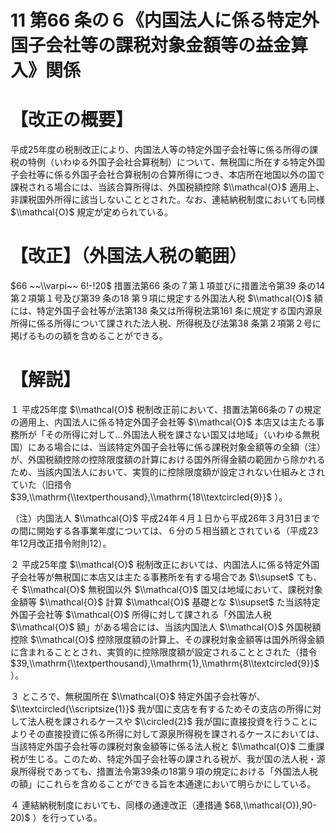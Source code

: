 # 11 第66 条の６《内国法人に係る特定外国子会社等の課税対象金額等の益金算入》関係

# 【改正の概要】

平成25年度の税制改正により、内国法人等の特定外国子会社等に係る所得の課税の特例（いわゆる外国子会社合算税制）について、無税国に所在する特定外国子会社等に係る外国子会社合算税制の合算所得につき、本店所在地国以外の国で課税される場合には、当該合算所得は、外国税額控除 $\\mathcal{O}$ 適用上、非課税国外所得に該当しないこととされた。なお、連結納税制度においても同様 $\\mathcal{O}$ 規定が定められている。

# 【改正】（外国法人税の範囲）

$66 ~~\\varpi~~ 6!-!20$ 措置法第66 条の７第１項並びに措置法令第39 条の14 第２項第１号及び第39 条の18 第９項に規定する外国法人税 $\\mathcal{O}$ 額には、特定外国子会社等が法第138 条又は所得税法第161 条に規定する国内源泉所得に係る所得について課された法人税、所得税及び法第38 条第２項第２号に掲げるものの額を含めることができる。

# 【解説】

１ 平成25年度 $\\mathcal{O}$ 税制改正前において、措置法第66条の７の規定の適用上、内国法人に係る特定外国子会社等 $\\mathcal{O}$ 本店又は主たる事務所が「その所得に対して…外国法人税を課さない国又は地域」（いわゆる無税国）にある場合には、当該特定外国子会社等に係る課税対象金額等の全額（注）が、外国税額控除の控除限度額の計算における国外所得金額の範囲から除かれるため、当該内国法人において、実質的に控除限度額が設定されない仕組みとされていた（旧措令 $39,\\mathrm{\\textperthousand},\\mathrm{18\\textcircled{9}}$ ）。

（注）内国法人 $\\mathcal{O}$ 平成24年４月１日から平成26年３月31日までの間に開始する各事業年度については、６分の５相当額とされている（平成23年12月改正措令附則12）。

２ 平成25年度 $\\mathcal{O}$ 税制改正においては、内国法人に係る特定外国子会社等が無税国に本店又は主たる事務所を有する場合であ $\\supset$ ても、そ $\\mathcal{O}$ 無税国以外 $\\mathcal{O}$ 国又は地域において、課税対象金額等 $\\mathcal{O}$ 計算 $\\mathcal{O}$ 基礎とな $\\supset$ た当該特定外国子会社等 $\\mathcal{O}$ 所得に対して課される「外国法人税 $\\mathcal{O}$ 額」がある場合には、当該内国法人 $\\mathcal{O}$ 外国税額控除 $\\mathcal{O}$ 控除限度額の計算上、その課税対象金額等は国外所得金額に含まれることとされ、実質的に控除限度額が設定されることとされた（措令 $39,\\mathrm{\\textperthousand},\\mathrm{1},\\mathrm{8\\textcircled{9}}$ ）。

３ ところで、無税国所在 $\\mathcal{O}$ 特定外国子会社等が、 $\\textcircled{\\scriptsize{1}}$ 我が国に支店を有するためその支店の所得に対して法人税を課されるケースや $\\circled{2}$ 我が国に直接投資を行うことによりその直接投資に係る所得に対して源泉所得税を課されるケースにおいては、当該特定外国子会社等の課税対象金額等に係る法人税と $\\mathcal{O}$ 二重課税が生じる。このため、特定外国子会社等の課される税が、我が国の法人税・源泉所得税であっても、措置法令第39条の18第９項の規定における「外国法人税の額」にこれらを含めることができる旨を本通達において明らかにしている。

４ 連結納税制度においても、同様の通達改正（連措通 $68,\\mathcal{O}),90-20)$ ）を行っている。